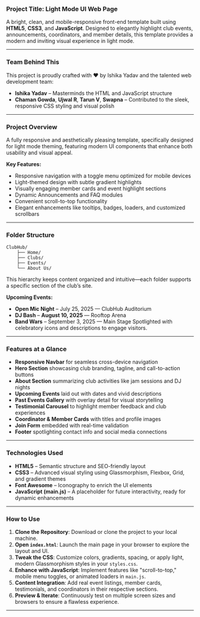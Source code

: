 ### Project Title: Light Mode UI Web Page

A bright, clean, and mobile-responsive front-end template built using **HTML5**, **CSS3**, and **JavaScript**. Designed to elegantly highlight club events, announcements, coordinators, and member details, this template provides a modern and inviting visual experience in light mode.

---

### Team Behind This

This project is proudly crafted with ❤ by Ishika Yadav and the talented web development team:

* **Ishika Yadav** – Masterminds the HTML and JavaScript structure
* **Chaman Gowda**, **Ujwal R**, **Tarun V**, **Swapna** – Contributed to the sleek, responsive CSS styling and visual polish

---

### Project Overview

A fully responsive and aesthetically pleasing template, specifically designed for light mode theming, featuring modern UI components that enhance both usability and visual appeal.

**Key Features:**

* Responsive navigation with a toggle menu optimized for mobile devices
* Light-themed design with subtle gradient highlights
* Visually engaging member cards and event highlight sections
* Dynamic Announcements and FAQ modules
* Convenient scroll-to-top functionality
* Elegant enhancements like tooltips, badges, loaders, and customized scrollbars

---

### Folder Structure

```
ClubHub/
    ├── Home/
    ├── Clubs/
    ├── Events/
    └── About Us/
```

This hierarchy keeps content organized and intuitive—each folder supports a specific section of the club’s site.

**Upcoming Events:**

* **Open Mic Night** – July 25, 2025 — ClubHub Auditorium
* **DJ Bash** – **August 10, 2025** — Rooftop Arena
* **Band Wars** – September 3, 2025 — Main Stage
  Spotlighted with celebratory icons and descriptions to engage visitors.

---

### Features at a Glance

* **Responsive Navbar** for seamless cross-device navigation
* **Hero Section** showcasing club branding, tagline, and call-to-action buttons
* **About Section** summarizing club activities like jam sessions and DJ nights
* **Upcoming Events** laid out with dates and vivid descriptions
* **Past Events Gallery** with overlay detail for visual storytelling
* **Testimonial Carousel** to highlight member feedback and club experiences
* **Coordinator & Member Cards** with titles and profile images
* **Join Form** embedded with real-time validation
* **Footer** spotlighting contact info and social media connections

---

### Technologies Used

* **HTML5** – Semantic structure and SEO-friendly layout
* **CSS3** – Advanced visual styling using Glassmorphism, Flexbox, Grid, and gradient themes
* **Font Awesome** – Iconography to enrich the UI elements
* **JavaScript (main.js)** – A placeholder for future interactivity, ready for dynamic enhancements

---

### How to Use

1. **Clone the Repository**:
   Download or clone the project to your local machine.
2. **Open `index.html`**:
   Launch the main page in your browser to explore the layout and UI.
3. **Tweak the CSS**:
   Customize colors, gradients, spacing, or apply light, modern Glassmorphism styles in your `styles.css`.
4. **Enhance with JavaScript**:
   Implement features like "scroll-to-top," mobile menu toggles, or animated loaders in `main.js`.
5. **Content Integration**:
   Add real event listings, member cards, testimonials, and coordinators in their respective sections.
6. **Preview & Iterate**:
   Continuously test on multiple screen sizes and browsers to ensure a flawless experience.

---

